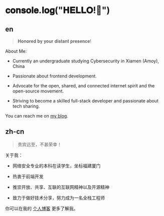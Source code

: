 <!-- <p align="center"> 
  <a href="https://oksanye.com">
  <img src="https://raw.githubusercontent.com/LeavesWebber/LeavesWebber/main/assets/leaveswebber_github.svg">
  </a>
</p> -->
# 𝐜𝐨𝐧𝐬𝐨𝐥𝐞.𝐥𝐨𝐠("𝐇𝐄𝐋𝐋𝐎!👋")

## en

> 𝐇𝐨𝐧𝐨𝐫𝐞𝐝 𝐛𝐲 𝐲𝐨𝐮𝐫 𝐝𝐢𝐬𝐭𝐚𝐧𝐭 𝐩𝐫𝐞𝐬𝐞𝐧𝐜𝐞!  

About Me:  

- Currently an undergraduate studying Cybersecurity in Xiamen (Amoy), China  

- Passionate about frontend development.

- Advocate for the open, shared, and connected internet spirit and the open-source movement.  

- Striving to become a skilled full-stack developer and passionate about tech sharing.  

You can reach me on [my blog](https://oksanye.com).  

## zh-cn

> 贵宾远至，不甚荣幸！  

关于我：  

- 网络安全专业的本科在读学生，坐标福建厦门  

- 热衷于前端开发

- 推崇开放、共享、互联的互联网精神以及开源精神

- 致力于做好技术分享，努力成为一名全栈工程师  

你可以在我的 [个人博客](https://oksanye.com) 更多了解我。  
